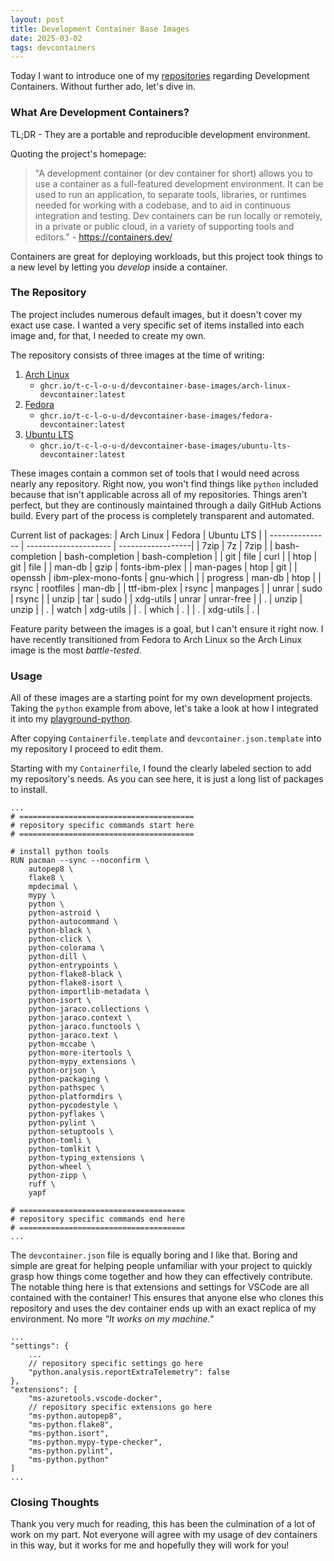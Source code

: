 ```yaml
---
layout: post
title: Development Container Base Images
date: 2025-03-02
tags: devcontainers
---
```


Today I want to introduce one of my [repositories](https://github.com/t-c-l-o-u-d/devcontainer-base-images) regarding Development Containers. Without further ado, let's dive in.

### What Are Development Containers?
TL;DR - They are a portable and reproducible development environment. 

Quoting the project's homepage:

> "A development container (or dev container for short) allows you to use a container as a full-featured development environment. It can be used to run an application, to separate tools, libraries, or runtimes needed for working with a codebase, and to aid in continuous integration and testing. Dev containers can be run locally or remotely, in a private or public cloud, in a variety of supporting tools and editors." - https://containers.dev/

Containers are great for deploying workloads, but this project took things to a new level by letting you *develop* inside a container.

### The Repository
The project includes numerous default images, but it doesn't cover my exact use case. I wanted a very specific set of items installed into each image and, for that, I needed to create my own.

The repository consists of three images at the time of writing:
1. [Arch Linux](https://ghcr.io/t-c-l-o-u-d/devcontainer-base-images/arch-linux-devcontainer:latest)
	- `ghcr.io/t-c-l-o-u-d/devcontainer-base-images/arch-linux-devcontainer:latest`
3. [Fedora](https://ghcr.io/t-c-l-o-u-d/devcontainer-base-images/fedora-devcontainer:latest)
	- `ghcr.io/t-c-l-o-u-d/devcontainer-base-images/fedora-devcontainer:latest`
5. [Ubuntu LTS](https://ghcr.io/t-c-l-o-u-d/devcontainer-base-images/ubuntu-lts-devcontainer:latest)
	- `ghcr.io/t-c-l-o-u-d/devcontainer-base-images/ubuntu-lts-devcontainer:latest`

These images contain a common set of tools that I would need across nearly any repository. Right now, you won't find things like `python` included because that isn't applicable across all of my repositories. Things aren't perfect, but they are continously maintained through a daily GitHub Actions build. Every part of the process is completely transparent and automated.

Current list of packages:
| Arch Linux      | Fedora                | Ubuntu LTS        |
| --------------- | --------------------- | ------------------|
| 7zip            | 7z                    | 7zip              |
| bash-completion | bash-completion       | bash-completion   |
| git             | file                  | curl              |
| htop            | git                   | file              |
| man-db          | gzip                  | fonts-ibm-plex    |
| man-pages       | htop                  | git               |
| openssh         | ibm-plex-mono-fonts   | gnu-which         |
| progress        | man-db                | htop              |
| rsync           | rootfiles             | man-db            |
| ttf-ibm-plex    | rsync                 | manpages          |
| unrar           | sudo                  | rsync             |
| unzip           | tar                   | sudo              |
| xdg-utils       | unrar                 | unrar-free        |
| .               | unzip                 | unzip             |
| .               | watch                 | xdg-utils         |
| .               | which                 | .                 |
| .               | xdg-utils             | .                 |

Feature parity between the images is a goal, but I can't ensure it right now. I have recently transitioned from Fedora to Arch Linux so the Arch Linux image is the most *battle-tested*.

### Usage
All of these images are a starting point for my own development projects. Taking the `python` example from above, let's take a look at how I integrated it into my [playground-python](https://github.com/t-c-l-o-u-d/playground-python).

After copying `Containerfile.template` and `devcontainer.json.template` into my repository I proceed to edit them.

Starting with my `Containerfile`, I found the clearly labeled section to add my repository's needs. As you can see here, it is just a long list of packages to install.
```docker
...
# =======================================
# repository specific commands start here
# =======================================

# install python tools
RUN pacman --sync --noconfirm \
	autopep8 \
	flake8 \
	mpdecimal \
	mypy \
	python \
	python-astroid \
	python-autocommand \
	python-black \
	python-click \
	python-colorama \
	python-dill \
	python-entrypoints \
	python-flake8-black \
	python-flake8-isort \
	python-importlib-metadata \
	python-isort \
	python-jaraco.collections \
	python-jaraco.context \
	python-jaraco.functools \
	python-jaraco.text \
	python-mccabe \
	python-more-itertools \
	python-mypy_extensions \
	python-orjson \
	python-packaging \
	python-pathspec \
	python-platformdirs \
	python-pycodestyle \
	python-pyflakes \
	python-pylint \
	python-setuptools \
	python-tomli \
	python-tomlkit \
	python-typing_extensions \
	python-wheel \
	python-zipp \
	ruff \
	yapf

# =====================================
# repository specific commands end here
# =====================================
...
```

The `devcontainer.json` file is equally boring and I like that. Boring and simple are great for helping people unfamiliar with your project to quickly grasp how things come together and how they can effectively contribute. The notable thing here is that extensions and settings for VSCode are all contained with the container! This ensures that anyone else who clones this repository and uses the dev container ends up with an exact replica of my environment. No more *"It works on my machine."*
```jsonc
...
"settings": {
	...
	// repository specific settings go here
	"python.analysis.reportExtraTelemetry": false
},
"extensions": [
	"ms-azuretools.vscode-docker",
	// repository specific extensions go here
	"ms-python.autopep8",
	"ms-python.flake8",
	"ms-python.isort",
	"ms-python.mypy-type-checker",
	"ms-python.pylint",
	"ms-python.python"
]
...
```

### Closing Thoughts
Thank you very much for reading, this has been the culmination of a lot of work on my part. Not everyone will agree with my usage of dev containers in this way, but it works for me and hopefully they will work for you!
